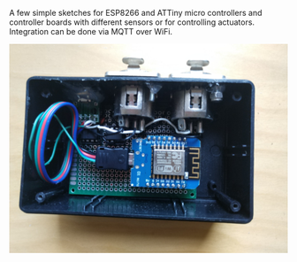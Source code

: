 A few simple sketches for ESP8266 and ATTiny micro controllers and controller boards with different sensors or for controlling actuators. 
Integration can be done via MQTT over WiFi. 

<img src="./dmx-controller.jpg" />